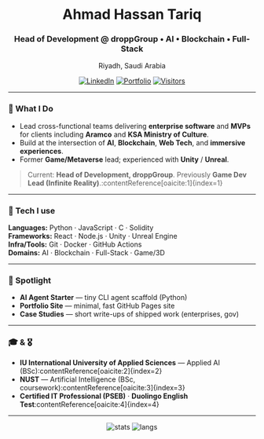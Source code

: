 <div align="center">

# Ahmad Hassan Tariq  
### Head of Development @ droppGroup • AI • Blockchain • Full-Stack

Riyadh, Saudi Arabia

[![LinkedIn](https://img.shields.io/badge/LinkedIn-Connect-blue?logo=linkedin)](https://www.linkedin.com/in/ahmad-hassan-tariq-2ba409224/)
[![Portfolio](https://img.shields.io/badge/Portfolio-GitHub%20Pages-black?logo=github)](#)
[![Visitors](https://komarev.com/ghpvc/?username=BlazedAhmad)]()

</div>

---

### 🚀 What I Do
- Lead cross-functional teams delivering **enterprise software** and **MVPs** for clients including **Aramco** and **KSA Ministry of Culture**.  
- Build at the intersection of **AI**, **Blockchain**, **Web Tech**, and **immersive experiences**.  
- Former **Game/Metaverse** lead; experienced with **Unity** / **Unreal**.

> Current: **Head of Development, droppGroup**. Previously **Game Dev Lead (Infinite Reality)**.:contentReference[oaicite:1]{index=1}

---

### 🧰 Tech I use
**Languages:** Python · JavaScript · C · Solidity  
**Frameworks:** React · Node.js · Unity · Unreal Engine  
**Infra/Tools:** Git · Docker · GitHub Actions  
**Domains:** AI · Blockchain · Full-Stack · Game/3D

---

### 📌 Spotlight
- **AI Agent Starter** — tiny CLI agent scaffold (Python)  
- **Portfolio Site** — minimal, fast GitHub Pages site  
- **Case Studies** — short write-ups of shipped work (enterprises, gov)

---

### 🎓 & 🎖
- **IU International University of Applied Sciences** — Applied AI (BSc):contentReference[oaicite:2]{index=2}  
- **NUST** — Artificial Intelligence (BSc, coursework):contentReference[oaicite:3]{index=3}  
- **Certified IT Professional (PSEB)** · **Duolingo English Test**:contentReference[oaicite:4]{index=4}

---

<div align="center">

![stats](https://github-readme-stats.vercel.app/api?username=BlazedAhmad&show_icons=true)
![langs](https://github-readme-stats.vercel.app/api/top-langs/?username=BlazedAhmad&layout=compact)

</div>

